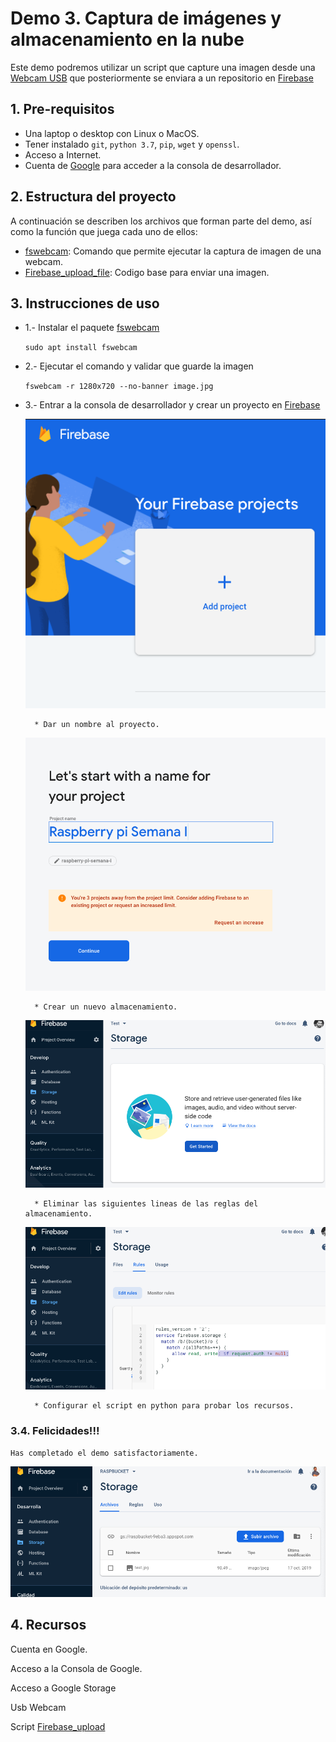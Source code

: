 # Demo 3. Captura de imágenes y almacenamiento en la nube

Este demo podremos utilizar un script que capture una imagen desde una [Webcam USB](https://www.raspberrypi.org/documentation/usage/webcams/) que posteriormente se enviara a un repositorio en [Firebase](https://firebase.google.com)




## 1. Pre-requisitos

* Una laptop o desktop con Linux o MacOS.
* Tener instalado `git`, `python 3.7`, `pip`, `wget` y `openssl`.
* Acceso a Internet.
* Cuenta de [Google](https://console.firebase.google.com) para acceder a la consola de desarrollador.

## 2. Estructura del proyecto

A continuación se describen los archivos que forman parte del demo, así como la función que juega cada uno de ellos:

* [fswebcam](https://www.raspberrypi.org/documentation/usage/webcams/): Comando que permite ejecutar la captura de imagen de una webcam. 
* [Firebase_upload_file](02_Firebase_upload.py): Codigo base para enviar una imagen.

## 3. Instrucciones de uso

* 1.- Instalar el paquete [fswebcam](https://www.raspberrypi.org/documentation/usage/webcams/) 

    `sudo apt install fswebcam
` 
* 2.- Ejecutar el comando y validar que guarde la imagen
    
    `fswebcam -r 1280x720 --no-banner image.jpg`
* 3.- Entrar a la consola de desarrollador y crear un proyecto en [Firebase](https://firebase.google.com/) 

    ![img](img/01.png)    

        * Dar un nombre al proyecto.

    ![img](img/02.png)
    
        * Crear un nuevo almacenamiento.
    
    ![img](img/03.png)

        * Eliminar las siguientes lineas de las reglas del almacenamiento.
    
    ![img](img/04.png)

        * Configurar el script en python para probar los recursos.


### 3.4. Felicidades!!! 
`Has completado el demo satisfactoriamente.`

![img](img/05.png)



## 4. Recursos

Cuenta en Google.

Acceso a la Consola de Google.

Acceso a Google Storage

Usb Webcam 

Script [Firebase_upload](02_Firebase_upload.py)